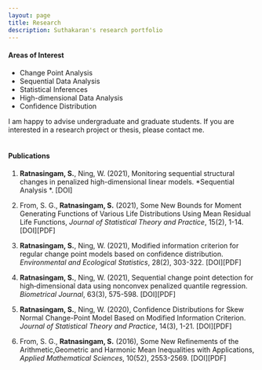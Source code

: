```yaml
---
layout: page
title: Research
description: Suthakaran's research portfolio
---
```


#### Areas of Interest

* Change Point Analysis
* Sequential Data Analysis
* Statistical Inferences
* High-dimensional Data Analysis
* Confidence Distribution

I am happy to advise undergraduate and graduate students. If you are interested in a research project or thesis, please contact me. 
<br>
<br>

#### Publications

1.  **Ratnasingam, S.**, Ning, W. (2021), Monitoring sequential structural changes in penalized high-dimensional linear models. *Sequential Analysis *. <a style="text-decoration:none" href="https://doi.org/10.1080/07474946.2021.1940500" target="_blank" rel="noopener noreferrer">[DOI]</a>


2.  From, S. G., **Ratnasingam, S.** (2021), Some New Bounds for Moment Generating Functions of Various Life Distributions Using Mean Residual Life Functions, *Journal of Statistical Theory and Practice*, 15(2), 1-14. <a style="text-decoration:none" href="https://doi.org/10.1007/s42519-021-00176-1" target="_blank" rel="noopener noreferrer">[DOI]</a><a style="text-decoration:none" href="../assets/2021FSJSPT.pdf" target="_blank" rel="noopener noreferrer">[PDF]</a>


3.  **Ratnasingam, S.**, Ning, W. (2021), Modified information criterion for regular change point models based on confidence distribution. *Environmental and Ecological Statistics*, 28(2), 303-322. <a style="text-decoration:none" href="https://doi.org/10.1007/s10651-021-00485-5" target="_blank" rel="noopener noreferrer">[DOI]</a><a style="text-decoration:none" href="../assets/2021SWEES.pdf" target="_blank" rel="noopener noreferrer">[PDF]</a>


4. **Ratnasingam, S.**, Ning, W. (2021), Sequential change point detection for high‐dimensional data using nonconvex penalized quantile regression. *Biometrical Journal*, 63(3), 575-598. <a style="text-decoration:none" href="https://doi.org/10.1002/bimj.202000078" target="_blank" rel="noopener noreferrer">[DOI]</a><a style="text-decoration:none" href="../assets/2020SWBJ.pdf" target="_blank" rel="noopener noreferrer">[PDF]</a>


5. **Ratnasingam, S.**, Ning, W. (2020), Confidence Distributions for Skew Normal Change-Point Model Based on Modified Information Criterion. *Journal of Statistical Theory and Practice*, 14(3), 1-21. <a style="text-decoration:none" href="https://doi.org/10.1007/s42519-020-00108-5" target="_blank" rel="noopener noreferrer">[DOI]</a><a style="text-decoration:none" href="../assets/2020SWJSPT.pdf" target="_blank" rel="noopener noreferrer">[PDF]</a>


6. From, S. G., **Ratnasingam, S.** (2016), Some New Refinements of the Arithmetic,Geometric and Harmonic Mean Inequalities with Applications, *Applied Mathematical Sciences*, 10(52), 2553-2569. <a style="text-decoration:none" href="http://dx.doi.org/10.12988/ams.2016.66191" target="_blank" rel="noopener noreferrer">[DOI]</a><a style="text-decoration:none" href="../assets/2016FSAMS.pdf" target="_blank" rel="noopener noreferrer">[PDF]</a>
